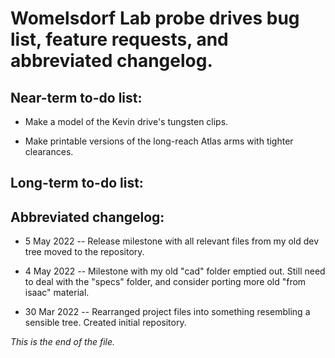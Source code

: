 # Womelsdorf Lab probe drives bug list, feature requests, and abbreviated changelog.


## Near-term to-do list:

* Make a model of the Kevin drive's tungsten clips.

* Make printable versions of the long-reach Atlas arms with tighter
clearances.


## Long-term to-do list:


## Abbreviated changelog:

* 5 May 2022 --
Release milestone with all relevant files from my old dev tree moved to the
repository.

* 4 May 2022 --
Milestone with my old "cad" folder emptied out. Still need to deal with the
"specs" folder, and consider porting more old "from isaac" material.

* 30 Mar 2022 --
Rearranged project files into something resembling a sensible tree. Created
initial repository.


_This is the end of the file._
